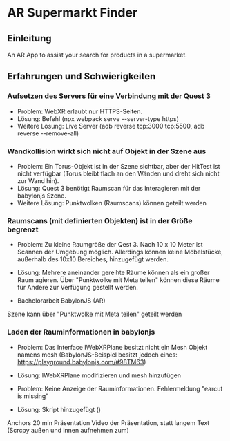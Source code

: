 # AR Supermarkt Finder

## Einleitung

An AR App to assist your search for products in a supermarket.

## Erfahrungen und Schwierigkeiten

### Aufsetzen des Servers für eine Verbindung mit der Quest 3

- Problem: WebXR erlaubt nur HTTPS-Seiten.
- Lösung: Befehl (npx webpack serve --server-type https)
- Weitere Lösung: Live Server (adb reverse tcp:3000 tcp:5500, adb reverse --remove-all)

### Wandkollision wirkt sich nicht auf Objekt in der Szene aus

- Problem: Ein Torus-Objekt ist in der Szene sichtbar, aber der HitTest ist nicht verfügbar (Torus bleibt flach an den Wänden und dreht sich nicht zur Wand hin).
- Lösung: Quest 3 benötigt Raumscan für das Interagieren mit der babylonjs Szene.
- Weitere Lösung: Punktwolken (Raumscans) können geteilt werden

### Raumscans (mit definierten Objekten) ist in der Größe begrenzt

- Problem: Zu kleine Raumgröße der Qest 3. Nach 10 x 10 Meter ist Scannen der Umgebung möglich. Allerdings können keine Möbelstücke, außerhalb des 10x10 Bereiches, hinzugefügt werden.
- Lösung: Mehrere aneinander gereihte Räume können als ein großer Raum agieren. Über "Punktwolke mit Meta teilen" können diese Räume für Andere zur Verfügung gestellt werden.

- Bachelorarbeit BabylonJS (AR)

Szene kann über "Punktwolke mit Meta teilen" geteilt werden

### Laden der Rauminformationen in babylonjs

- Problem: Das Interface IWebXRPlane besitzt nicht ein Mesh Objekt namens mesh (BabylonJS-Beispiel besitzt jedoch eines: https://playground.babylonjs.com/#98TM63)
- Lösung: IWebXRPlane modifizieren und mesh hinzufügen

- Problem: Keine Anzeige der Rauminformationen. Fehlermeldung "earcut is missing"
- Lösung: Skript hinzugefügt (<script src="https://cdn.babylonjs.com/earcut.min.js"></script>)

Anchors
20 min Präsentation
Video der Präsentation, statt langem Text
(Scrcpy außen und innen aufnehmen zum)
